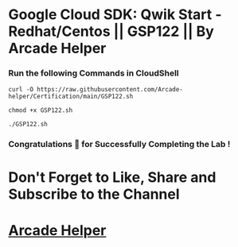 # Google Cloud SDK: Qwik Start - Redhat/Centos || GSP122 || By Arcade Helper

### Run the following Commands in CloudShell

```
curl -O https://raw.githubusercontent.com/Arcade-helper/Certification/main/GSP122.sh

chmod +x GSP122.sh

./GSP122.sh
```

### Congratulations 🎉 for Successfully Completing the Lab !


# Don't Forget to Like, Share and Subscribe to the Channel

# [Arcade Helper](https://www.youtube.com/@ArcadeHelper1418)
